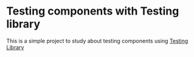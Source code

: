 # Testing components with Testing library

This is a simple project to study about testing components using [Testing Library](https://testing-library.com/)

